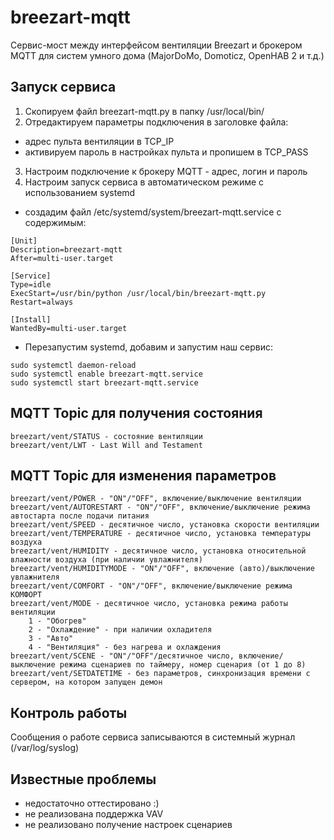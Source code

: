 # breezart-mqtt
Сервис-мост между интерфейсом вентиляции Breezart и брокером MQTT для систем
умного дома (MajorDoMo, Domoticz, OpenHAB 2 и т.д.)

## Запуск сервиса

1. Скопируем файл breezart-mqtt.py в папку /usr/local/bin/
2. Отредактируем параметры подключения в заголовке файла:
- адрес пульта вентиляции в TCP_IP
- активируем пароль в настройках пульта и пропишем в TCP_PASS
3. Настроим подключение к брокеру MQTT - адрес, логин и пароль
4. Настроим запуск сервиса в автоматическом режиме с использованием systemd
- создадим файл /etc/systemd/system/breezart-mqtt.service с содержимым:

```
[Unit]
Description=breezart-mqtt
After=multi-user.target

[Service]
Type=idle
ExecStart=/usr/bin/python /usr/local/bin/breezart-mqtt.py
Restart=always

[Install]
WantedBy=multi-user.target
```

- Перезапустим systemd, добавим и запустим наш сервис:

```
sudo systemctl daemon-reload
sudo systemctl enable breezart-mqtt.service
sudo systemctl start breezart-mqtt.service
```

## MQTT Topic для получения состояния

```
breezart/vent/STATUS - состояние вентиляции
breezart/vent/LWT - Last Will and Testament
```

## MQTT Topic для изменения параметров

```
breezart/vent/POWER - "ON"/"OFF", включение/выключение вентиляции
breezart/vent/AUTORESTART - "ON"/"OFF", включение/выключение режима автостарта после подачи питания
breezart/vent/SPEED - десятичное число, установка скорости вентиляции
breezart/vent/TEMPERATURE - десятичное число, установка температуры воздуха
breezart/vent/HUMIDITY - десятичное число, установка относительной влажности воздуха (при наличии увлажнителя)
breezart/vent/HUMIDITYMODE - "ON"/"OFF", включение (авто)/выключение увлажнителя
breezart/vent/COMFORT - "ON"/"OFF", включение/выключение режима КОМФОРТ
breezart/vent/MODE - десятичное число, установка режима работы вентиляции
    1 - "Обогрев"
    2 - "Охлаждение" - при наличии охладителя
    3 - "Авто"
    4 - "Вентиляция" - без нагрева и охлаждения
breezart/vent/SCENE - "ON"/"OFF"/десятичное число, включение/выключение режима сценариев по таймеру, номер сценария (от 1 до 8)
breezart/vent/SETDATETIME - без параметров, синхронизация времени с сервером, на котором запущен демон
```

## Контроль работы

Сообщения о работе сервиса записываются в системный журнал (/var/log/syslog)

## Известные проблемы

- недостаточно оттестировано :)
- не реализована поддержка VAV
- не реализовано получение настроек сценариев
